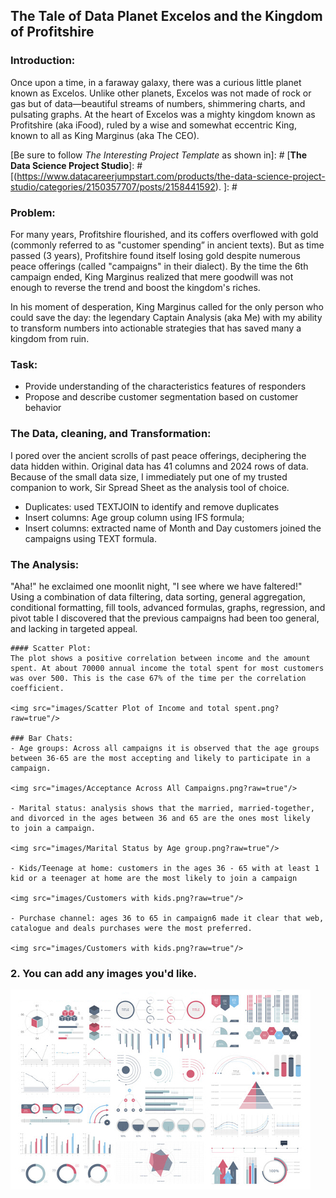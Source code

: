 ## The Tale of Data Planet Excelos and the Kingdom of Profitshire

### Introduction:
Once upon a time, in a faraway galaxy, there was a curious little planet known as Excelos. Unlike other planets, Excelos was not made of rock or gas but of data—beautiful streams of numbers, shimmering charts, and pulsating graphs. At the heart of Excelos was a mighty kingdom known as Profitshire (aka iFood), ruled by a wise and somewhat eccentric King, known to all as King Marginus (aka The CEO). 

[Be sure to follow *The Interesting Project Template* as shown in]: # [**The Data Science Project Studio**]: #[(https://www.datacareerjumpstart.com/products/the-data-science-project-studio/categories/2150357707/posts/2158441592). ]: #

### Problem:

For many years, Profitshire flourished, and its coffers overflowed with gold (commonly referred to as "customer spending” in ancient texts). But as time passed (3 years), Profitshire found itself losing gold despite numerous peace offerings (called "campaigns" in their dialect). By the time the 6th campaign ended, King Marginus realized that mere goodwill was not enough to reverse the trend and boost the kingdom's riches.

In his moment of desperation, King Marginus called for the only person who could save the day: the legendary Captain Analysis (aka Me) with my ability to transform numbers into actionable strategies that has saved many a kingdom from ruin.

### Task:
- Provide understanding of the characteristics features of responders
- Propose and describe customer segmentation based on customer behavior

### The Data, cleaning, and Transformation:
I pored over the ancient scrolls of past peace offerings, deciphering the data hidden within.
Original data has 41 columns and 2024 rows of data. Because of the small data size, I immediately put one of my trusted companion to work, Sir Spread Sheet as the analysis tool of choice. 

- Duplicates: used TEXTJOIN to identify and remove duplicates
- Insert columns: Age group column using IFS formula;
- Insert columns: extracted name of Month and Day customers joined the campaigns using TEXT formula.

### The Analysis:
"Aha!" he exclaimed one moonlit night, "I see where we have faltered!"
Using a combination of data filtering, data sorting, general aggregation, conditional formatting, fill tools, advanced formulas, graphs, regression, and pivot table I discovered that the previous campaigns had been too general, and lacking in targeted appeal.  

    #### Scatter Plot:
    The plot shows a positive correlation between income and the amount spent. At about 70000 annual income the total spent for most customers     was over 500. This is the case 67% of the time per the correlation coefficient.
    
    <img src="images/Scatter Plot of Income and total spent.png?raw=true"/>

    ### Bar Chats:
    - Age groups: Across all campaigns it is observed that the age groups between 36-65 are the most accepting and likely to participate in a         campaign. 

    <img src="images/Acceptance Across All Campaigns.png?raw=true"/>
    
    - Marital status: analysis shows that the married, married-together, and divorced in the ages between 36 and 65 are the ones most likely          to join a campaign.

    <img src="images/Marital Status by Age group.png?raw=true"/>
    
    - Kids/Teenage at home: customers in the ages 36 - 65 with at least 1 kid or a teenager at home are the most likely to join a campaign

    <img src="images/Customers with kids.png?raw=true"/>
    
    - Purchase channel: ages 36 to 65 in campaign6 made it clear that web, catalogue and deals purchases were the most preferred. 

    <img src="images/Customers with kids.png?raw=true"/>
    
### 2. You can add any images you'd like. 

<img src="images/dummy_thumbnail.jpg?raw=true"/>

